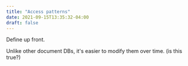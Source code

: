 ```yaml
---
title: "Access patterns"
date: 2021-09-15T13:35:32-04:00
draft: false
---
```


Define up front.

Unlike other document DBs, it's easier to modify them over time. (is this true?)
